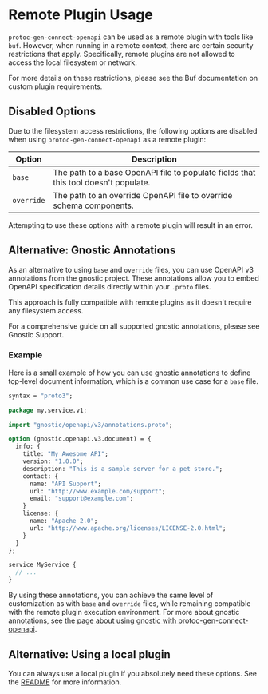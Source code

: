 # Remote Plugin Usage

`protoc-gen-connect-openapi` can be used as a remote plugin with tools like `buf`. However, when running in a remote context, there are certain security restrictions that apply. Specifically, remote plugins are not allowed to access the local filesystem or network.

For more details on these restrictions, please see the Buf documentation on custom plugin requirements.

## Disabled Options

Due to the filesystem access restrictions, the following options are disabled when using `protoc-gen-connect-openapi` as a remote plugin:

| Option   | Description                                                                         |
|----------|-------------------------------------------------------------------------------------|
| `base`     | The path to a base OpenAPI file to populate fields that this tool doesn't populate. |
| `override` | The path to an override OpenAPI file to override schema components.                 |

Attempting to use these options with a remote plugin will result in an error.

## Alternative: Gnostic Annotations

As an alternative to using `base` and `override` files, you can use OpenAPI v3 annotations from the gnostic project. These annotations allow you to embed OpenAPI specification details directly within your `.proto` files.

This approach is fully compatible with remote plugins as it doesn't require any filesystem access.

For a comprehensive guide on all supported gnostic annotations, please see Gnostic Support.

### Example

Here is a small example of how you can use gnostic annotations to define top-level document information, which is a common use case for a `base` file.

```protobuf
syntax = "proto3";

package my.service.v1;

import "gnostic/openapi/v3/annotations.proto";

option (gnostic.openapi.v3.document) = {
  info: {
    title: "My Awesome API";
    version: "1.0.0";
    description: "This is a sample server for a pet store.";
    contact: {
      name: "API Support";
      url: "http://www.example.com/support";
      email: "support@example.com";
    }
    license: {
      name: "Apache 2.0";
      url: "http://www.apache.org/licenses/LICENSE-2.0.html";
    }
  }
};

service MyService {
  // ...
}
```

By using these annotations, you can achieve the same level of customization as with `base` and `override` files, while remaining compatible with the remote plugin execution environment. For more about gnostic annotations, see [the page about using gnostic with protoc-gen-connect-openapi](gnostic.md).

## Alternative: Using a local plugin

You can always use a local plugin if you absolutely need these options. See the [README](README.md) for more information.
